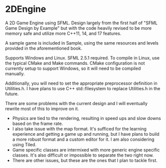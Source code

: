 # 2DEngine
A 2D Game Engine using SFML.  Design largely from the first half of "SFML Game Design by Example" but with the code heavily revised to be more memory safe and utilize more C++11, 14, and 17 features.

A sample game is included in Sample, using the same resources and levels provided in the aforementioned book.

Supports Windows and Linux.  SFML 2.5.1 required.  To compile in Linux, use the typical CMake and Make commands.  CMake configuration is not currently setup to support Windows, so it will need to be compiled manually.

Additionally, you will need to set the appropriate preprocessor definition in Utilities.h.  I have plans to use C++ std::filesystem to replace Utilities.h in the future.


There are some problems with the current design and I will eventually rewrite most of this to improve on it.  

- Physics are tied to the rendering, resulting in speed ups and slow downs based on the frame rate.  
- I also take issue with the map format.  It's sufficed for the learning experience and getting a game up and running, but I have plans to build a more robust format and a custom editor for it.  I am also considering
using Tiled.  
- Game specific classes are intermixed with more generic engine specific classes.  It's also difficult or impossible to separate the two right now.
- There are other issues, but these are the ones that I plan to tackle first.